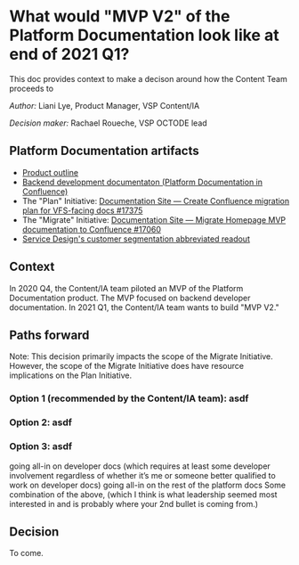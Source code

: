 # What would "MVP V2" of the Platform Documentation look like at end of 2021 Q1?

This doc provides context to make a decison around how the Content Team proceeds to 

_Author:_ Liani Lye, Product Manager, VSP Content/IA

_Decision maker:_ Rachael Roueche, VSP OCTODE lead

## Platform Documentation artifacts

- [Product outline](https://github.com/department-of-veterans-affairs/va.gov-team/blob/master/products/platform/platform-documentation/product-outline.md)
- [Backend development documentaton (Platform Documentation in Confluence)](https://depo-platform-documentation.scrollhelp.site/developer-docs/)
- The "Plan" Initiative: [Documentation Site — Create Confluence migration plan for VFS-facing docs #17375](https://github.com/department-of-veterans-affairs/va.gov-team/issues/17375)
- The "Migrate" Initiative: [Documentation Site — Migrate Homepage MVP documentation to Confluence #17060](https://github.com/department-of-veterans-affairs/va.gov-team/issues/17060)
- [Service Design's customer segmentation abbreviated readout](https://docs.google.com/presentation/d/15daYy7HREWQKwyQFPIbdWPX0grFhwbrLasmsnZSSP38/edit#slide=id.p2)

## Context

In 2020 Q4, the Content/IA team piloted an MVP of the Platform Documentation product.  The MVP focused on backend developer documentation. In 2021 Q1, the Content/IA team wants to build "MVP V2."

## Paths forward

Note: This decision primarily impacts the scope of the Migrate Initiative.  However, the scope of the Migrate Initiative does have resource implications on the Plan Initiative.

### Option 1 (recommended by the Content/IA team): asdf



### Option 2: asdf

### Option 3: asdf

going all-in on developer docs (which requires at least some developer involvement regardless of whether it’s me or someone better qualified to work on developer docs)
going all-in on the rest of the platform docs
Some combination of the above, (which I think is what leadership seemed most interested in and is probably where your 2nd bullet is coming from.)

## Decision

To come.
